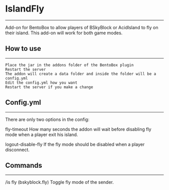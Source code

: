 # IslandFly

-----

Add-on for BentoBox to allow players of BSkyBlock or AcidIsland to fly on their island. This add-on will work for both game modes.

## How to use

-----

    Place the jar in the addons folder of the BentoBox plugin
    Restart the server
    The addon will create a data folder and inside the folder will be a config.yml
    Edit the config.yml how you want
    Restart the server if you make a change

## Config.yml

-----

There are only two options in the config:

fly-timeout
How many seconds the addon will wait before disabling fly mode when a player exit his island.

logout-disable-fly
If the fly mode should be disabled when a player disconnect.

## Commands

-----

/is fly (bskyblock.fly)
Toggle fly mode of the sender.